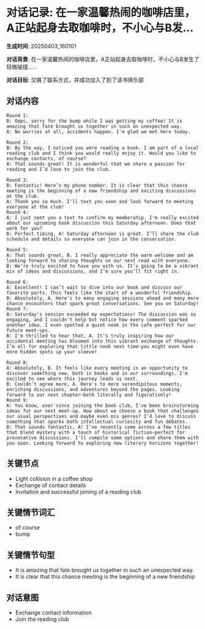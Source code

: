 # 对话记录: 在一家温馨热闹的咖啡店里，A正站起身去取咖啡时，不小心与B发...

**生成时间**: 20250403_160101

**对话背景**: 在一家温馨热闹的咖啡店里，A正站起身去取咖啡时，不小心与B发生了轻微碰撞......

**对话目标**: 交换了联系方式，并成功加入了到了读书俱乐部

## 对话内容

```
Round 1:
B: Oops, sorry for the bump while I was getting my coffee! It is amazing that fate brought us together in such an unexpected way.
A: No worries at all, accidents happen. I'm glad we met here today.

Round 2:
B: By the way, I noticed you were reading a book. I am part of a local reading club and I think you would really enjoy it. Would you like to exchange contacts, of course?
A: That sounds great! It is wonderful that we share a passion for reading and I’d love to join the club.

Round 3:
B: Fantastic! Here’s my phone number. It is clear that this chance meeting is the beginning of a new friendship and exciting discussions at the club.
A: Thank you so much. I'll text you soon and look forward to meeting everyone at the club!
Round 4:
A: I just sent you a text to confirm my membership. I'm really excited about our upcoming book discussion this Saturday afternoon. Does that work for you?
B: Perfect timing, A! Saturday afternoon is great. I’ll share the club schedule and details so everyone can join in the conversation.

Round 5:
A: That sounds great, B. I really appreciate the warm welcome and am looking forward to sharing thoughts on our next read with everyone.
B: We’re truly excited to have you with us. It’s going to be a vibrant mix of ideas and discussions, and I’m sure you’ll fit right in.

Round 6:
A: Excellent! I can’t wait to dive into our book and discuss our favorite parts. This feels like the start of a wonderful friendship.
B: Absolutely, A. Here’s to many engaging sessions ahead and many more chance encounters that spark great conversations. See you on Saturday!
Round 7:
A: Saturday's session exceeded my expectations! The discussion was so engaging, and I couldn't help but notice how every comment sparked another idea. I even spotted a quiet nook in the cafe perfect for our future meet-ups.
B: I'm thrilled to hear that, A. It’s truly inspiring how our accidental meeting has bloomed into this vibrant exchange of thoughts. I’m all for exploring that little nook next time—you might even have more hidden spots up your sleeve!

Round 8:
A: Absolutely, B. It feels like every meeting is an opportunity to discover something new, both in books and in our surroundings. I'm excited to see where this journey leads us next.
B: Couldn’t agree more, A. Here's to more serendipitous moments, enriching discussions, and adventures beyond the pages. Looking forward to our next chapter—both literally and figuratively!
Round 9:
A: You know, ever since joining the book club, I've been brainstorming ideas for our next meet-up. How about we choose a book that challenges our usual perspectives and maybe even mix genres? I’d love to discuss something that sparks both intellectual curiosity and fun debates.
B: That sounds fantastic, A! I've recently come across a few titles that blend mystery with a touch of historical fiction—perfect for provocative discussions. I'll compile some options and share them with you soon. Looking forward to exploring new literary horizons together!
```

## 关键节点

- Light collision in a coffee shop
- Exchange of contact details
- Invitation and successful joining of a reading club

## 关键情节词汇

- of course
- bump

## 关键情节句型

- It is amazing that fate brought us together in such an unexpected way.
- It is clear that this chance meeting is the beginning of a new friendship

## 对话意图

- Exchange contact information
- Join the reading club
